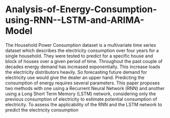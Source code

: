 # Analysis-of-Energy-Consumption-using-RNN--LSTM-and-ARIMA-Model
The Household Power Consumption dataset is a multivariate time series dataset which describes the electricity consumption over four years for a single household. They were tested to predict for a specific house and block of houses over a given period of time. Throughout the past couple of decades energy demand has increased exponentially. This increase loads the electricity distributors heavily. So forecasting future demand for electricity use would give the dealer an upper hand. Predicting the consumption of energy requires several parameters. This paper proposes two methods with one using a Recurrent Neural Network (RNN) and another using a Long Short Term Memory (LSTM) network, considering only the previous consumption of electricity to estimate potential consumption of electricity. To assess the applicability of the RNN and the LSTM network to predict the electricity consumption
